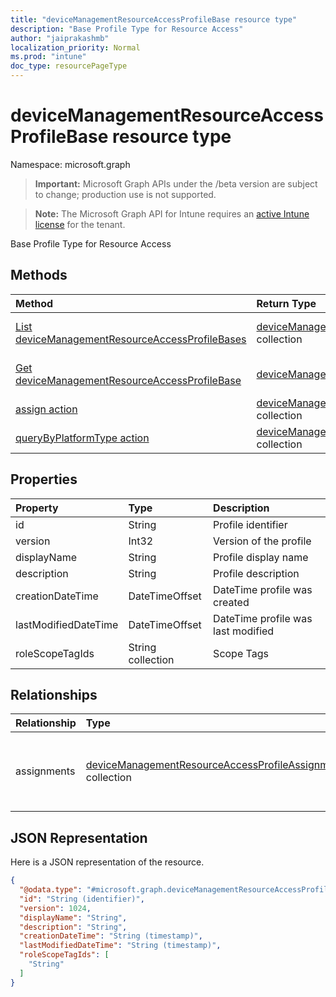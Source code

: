```yaml
---
title: "deviceManagementResourceAccessProfileBase resource type"
description: "Base Profile Type for Resource Access"
author: "jaiprakashmb"
localization_priority: Normal
ms.prod: "intune"
doc_type: resourcePageType
---
```


# deviceManagementResourceAccessProfileBase resource type

Namespace: microsoft.graph

> **Important:** Microsoft Graph APIs under the /beta version are subject to change; production use is not supported.

> **Note:** The Microsoft Graph API for Intune requires an [active Intune license](https://go.microsoft.com/fwlink/?linkid=839381) for the tenant.

Base Profile Type for Resource Access

## Methods
|Method|Return Type|Description|
|:---|:---|:---|
|[List deviceManagementResourceAccessProfileBases](../api/intune-rapolicy-devicemanagementresourceaccessprofilebase-list.md)|[deviceManagementResourceAccessProfileBase](../resources/intune-rapolicy-devicemanagementresourceaccessprofilebase.md) collection|List properties and relationships of the [deviceManagementResourceAccessProfileBase](../resources/intune-rapolicy-devicemanagementresourceaccessprofilebase.md) objects.|
|[Get deviceManagementResourceAccessProfileBase](../api/intune-rapolicy-devicemanagementresourceaccessprofilebase-get.md)|[deviceManagementResourceAccessProfileBase](../resources/intune-rapolicy-devicemanagementresourceaccessprofilebase.md)|Read properties and relationships of the [deviceManagementResourceAccessProfileBase](../resources/intune-rapolicy-devicemanagementresourceaccessprofilebase.md) object.|
|[assign action](../api/intune-rapolicy-devicemanagementresourceaccessprofilebase-assign.md)|[deviceManagementResourceAccessProfileAssignment](../resources/intune-rapolicy-devicemanagementresourceaccessprofileassignment.md) collection|Not yet documented|
|[queryByPlatformType action](../api/intune-rapolicy-devicemanagementresourceaccessprofilebase-querybyplatformtype.md)|[deviceManagementResourceAccessProfileBase](../resources/intune-rapolicy-devicemanagementresourceaccessprofilebase.md) collection|Not yet documented|

## Properties
|Property|Type|Description|
|:---|:---|:---|
|id|String|Profile identifier|
|version|Int32|Version of the profile|
|displayName|String|Profile display name|
|description|String|Profile description|
|creationDateTime|DateTimeOffset|DateTime profile was created|
|lastModifiedDateTime|DateTimeOffset|DateTime profile was last modified|
|roleScopeTagIds|String collection|Scope Tags|

## Relationships
|Relationship|Type|Description|
|:---|:---|:---|
|assignments|[deviceManagementResourceAccessProfileAssignment](../resources/intune-rapolicy-devicemanagementresourceaccessprofileassignment.md) collection|The list of assignments for the device configuration profile.|

## JSON Representation
Here is a JSON representation of the resource.
<!-- {
  "blockType": "resource",
  "keyProperty": "id",
  "@odata.type": "microsoft.graph.deviceManagementResourceAccessProfileBase"
}
-->
``` json
{
  "@odata.type": "#microsoft.graph.deviceManagementResourceAccessProfileBase",
  "id": "String (identifier)",
  "version": 1024,
  "displayName": "String",
  "description": "String",
  "creationDateTime": "String (timestamp)",
  "lastModifiedDateTime": "String (timestamp)",
  "roleScopeTagIds": [
    "String"
  ]
}
```
